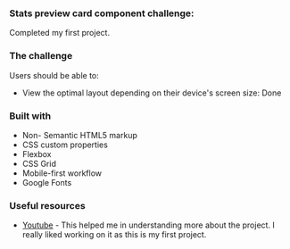 ### Stats preview card component challenge:

Completed my first project.

### The challenge

Users should be able to:

- View the optimal layout depending on their device's screen size: Done


### Built with

- Non- Semantic HTML5 markup
- CSS custom properties
- Flexbox
- CSS Grid
- Mobile-first workflow
- Google Fonts


### Useful resources

- [Youtube](https://www.youtube.com) - This helped me in understanding more about the project. I really liked working on it as this is my first project.
